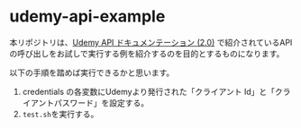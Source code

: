 # udemy-api-example

本リポジトリは、[Udemy API ドキュメンテーション (2.0)](https://www.udemy.com/developers/affiliate/)
で紹介されているAPIの呼び出しをお試しで実行する例を紹介するのを目的とするものになります。

以下の手順を踏めば実行できるかと思います。

1. credentials の各変数にUdemyより発行された「クライアント Id」と「クライアントパスワード」を設定する。
1. `test.sh`を実行する。
